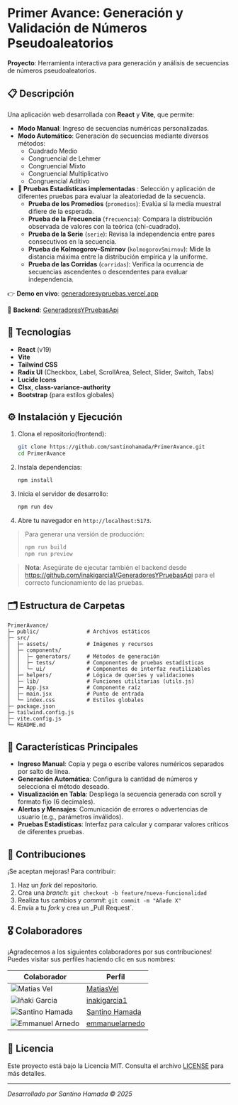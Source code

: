 # Primer Avance: Generación y Validación de Números Pseudoaleatorios

**Proyecto**: Herramienta interactiva para generación y análisis de secuencias de números pseudoaleatorios.

## 📋 Descripción

Una aplicación web desarrollada con **React** y **Vite**, que permite:

- **Modo Manual**: Ingreso de secuencias numéricas personalizadas.
- **Modo Automático**: Generación de secuencias mediante diversos métodos:
  - Cuadrado Medio
  - Congruencial de Lehmer
  - Congruencial Mixto
  - Congruencial Multiplicativo
  - Congruencial Aditivo
- **🧪 Pruebas Estadísticas implementadas** : Selección y aplicación de diferentes pruebas para evaluar la aleatoriedad de la secuencia.
  - **Prueba de los Promedios** (`promedios`): Evalúa si la media muestral difiere de la esperada.
  - **Prueba de la Frecuencia** (`frecuencia`): Compara la distribución observada de valores con la teórica (chi-cuadrado).
  - **Prueba de la Serie** (`serie`): Revisa la independencia entre pares consecutivos en la secuencia.
  - **Prueba de Kolmogorov–Smirnov** (`kolmogorovSmirnov`): Mide la distancia máxima entre la distribución empírica y la uniforme.
  - **Prueba de las Corridas** (`corridas`): Verifica la ocurrencia de secuencias ascendentes o descendentes para evaluar independencia.

👉 **Demo en vivo**: [generadoresypruebas.vercel.app](https://generadoresypruebas.vercel.app/)

📡 **Backend**: [GeneradoresYPruebasApi](https://github.com/inakigarcia1/GeneradoresYPruebasApi)

## 🚀 Tecnologías

- **React** (v19)
- **Vite**
- **Tailwind CSS**
- **Radix UI** (Checkbox, Label, ScrollArea, Select, Slider, Switch, Tabs)
- **Lucide Icons**
- **Clsx**, **class-variance-authority**
- **Bootstrap** (para estilos globales)

## ⚙️ Instalación y Ejecución

1. Clona el repositorio(frontend):
   ```bash
   git clone https://github.com/santinohamada/PrimerAvance.git
   cd PrimerAvance
   ```
2. Instala dependencias:
   ```bash
   npm install
   ```
3. Inicia el servidor de desarrollo:
   ```bash
   npm run dev
   ```
4. Abre tu navegador en `http://localhost:5173`.

> Para generar una versión de producción:
> ```bash
> npm run build
> npm run preview
> ```

> **Nota**: Asegúrate de ejecutar también el backend desde https://github.com/inakigarcia1/GeneradoresYPruebasApi para el correcto funcionamiento de las pruebas.

## 🗂️ Estructura de Carpetas

```
PrimerAvance/
├─ public/               # Archivos estáticos
├─ src/
│  ├─ assets/            # Imágenes y recursos
│  ├─ components/
│  │  ├─ generators/     # Métodos de generación
│  │  ├─ tests/          # Componentes de pruebas estadísticas
│  │  └─ ui/             # Componentes de interfaz reutilizables
│  ├─ helpers/           # Lógica de queries y validaciones
│  ├─ lib/               # Funciones utilitarias (utils.js)
│  ├─ App.jsx            # Componente raíz
│  ├─ main.jsx           # Punto de entrada
│  └─ index.css          # Estilos globales
├─ package.json
├─ tailwind.config.js
├─ vite.config.js
└─ README.md
```

## 🎯 Características Principales

- **Ingreso Manual**: Copia y pega o escribe valores numéricos separados por salto de línea.
- **Generación Automática**: Configura la cantidad de números y selecciona el método deseado.
- **Visualización en Tabla**: Despliega la secuencia generada con scroll y formato fijo (6 decimales).
- **Alertas y Mensajes**: Comunicación de errores o advertencias de usuario (e.g., parámetros inválidos).
- **Pruebas Estadísticas**: Interfaz para calcular y comparar valores críticos de diferentes pruebas.
  
## 🤝 Contribuciones

¡Se aceptan mejoras! Para contribuir:

1. Haz un _fork_ del repositorio.
2. Crea una _branch_: `git checkout -b feature/nueva-funcionalidad`
3. Realiza tus cambios y _commit_: `git commit -m "Añade X"`
4. Envía a tu _fork_ y crea un _Pull Request`.

## 🎖️ Colaboradores

¡Agradecemos a los siguientes colaboradores por sus contribuciones! Puedes visitar sus perfiles haciendo clic en sus nombres:

| Colaborador                                | Perfil                                       |
|--------------------------------------------|----------------------------------------------|
| ![Matias Vel](https://github.com/MatiasVel.png) | [MatiasVel](https://github.com/MatiasVel) |
| ![Iñaki Garcia](https://github.com/inakigarcia1.png) | [inakigarcia1](https://github.com/inakigarcia1) |
| ![Santino Hamada](https://github.com/santinohamada.png) | [Santino Hamada](https://github.com/santinohamada) |
| ![Emmanuel Arnedo](https://github.com/emmanuelarnedo.png) | [emmanuelarnedo](https://github.com/emmanuelarnedo) |

## 📄 Licencia

Este proyecto está bajo la Licencia MIT. Consulta el archivo [LICENSE](LICENSE) para más detalles.

---
_Desarrollado por Santino Hamada © 2025_

